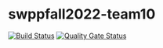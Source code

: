 # swppfall2022-team10
[![Build Status](https://app.travis-ci.com/swsnu/swppfall2022-team10.svg?branch=main)](https://app.travis-ci.com/swsnu/swppfall2022-team10)
[![Quality Gate Status](https://sonarcloud.io/api/project_badges/measure?project=swsnu_swppfall2022-team10&metric=alert_status)](https://sonarcloud.io/dashboard?id=swsnu_swppfall2022-team10)
